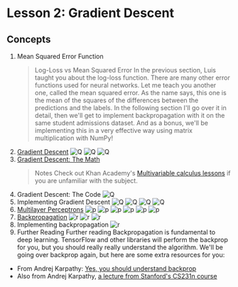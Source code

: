 # Lesson 2: Gradient Descent

## Concepts
1. Mean Squared Error Function
	> Log-Loss vs Mean Squared Error
	> In the previous section, Luis taught you about the log-loss function. There are many other error functions used for neural networks. Let me teach you another one, called the mean squared error. As the name says, this one is the mean of the squares of the differences between the predictions and the labels. In the following section I'll go over it in detail, then we'll get to implement backpropagation with it on the same student admissions dataset.
	> And as a bonus, we'll be implementing this in a very effective way using matrix multiplication with NumPy!
1. [Gradient Descent](https://www.youtube.com/watch?v=29PmNG7fuuM&feature=emb_logo)
![Q](q1.JPG)
![Q](q2.JPG)
![Q](q3.JPG)
1. [Gradient Descent: The Math](https://www.youtube.com/watch?v=7sxA5Ap8AWM&feature=emb_logo)
	> Notes
	> Check out Khan Academy's [Multivariable calculus lessons](https://www.khanacademy.org/math/multivariable-calculus) if you are unfamiliar with the subject.
1. Gradient Descent: The Code
![Q](q4.JPG)
1. Implementing Gradient Descent
![Q](q5.JPG)
![Q](q6.JPG)
![Q](q7.JPG)
![Q](q8.JPG)
1. [Multilayer Perceptrons](https://www.youtube.com/watch?v=Rs9petvTBLk&feature=emb_logo)
![p](p1.JPG)
![p](p2.JPG)
![p](p3.JPG)
![p](p4.JPG)
![p](p5.JPG)
![p](p6.JPG)
1. [Backpropagation](https://www.youtube.com/watch?v=MZL97-2joxQ&feature=emb_logo)
![r](r1.JPG)
![r](r2.JPG)
![r](r3.JPG)
1. Implementing backpropagation
![r](r4.JPG)
1. Further Reading
Further reading
Backpropagation is fundamental to deep learning. TensorFlow and other libraries will perform the backprop for you, but you should really really understand the algorithm. We'll be going over backprop again, but here are some extra resources for you:
* From Andrej Karpathy: [Yes, you should understand backprop](https://medium.com/@karpathy/yes-you-should-understand-backprop-e2f06eab496b#.vt3ax2kg9)
* Also from Andrej Karpathy, [a lecture from Stanford's CS231n course](https://www.youtube.com/watch?v=59Hbtz7XgjM)
